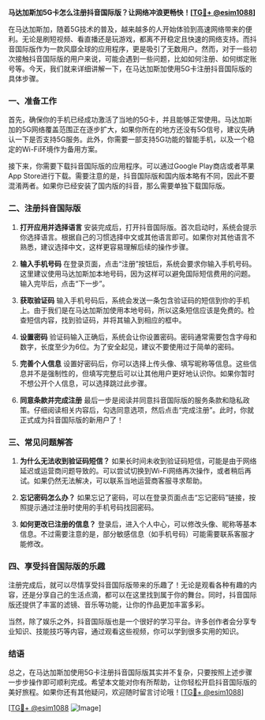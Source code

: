 **马达加斯加5G卡怎么注册抖音国际版？让网络冲浪更畅快！[[TG💪+ @esim1088](https://t.me/s/esim1088)]**

在马达加斯加，随着5G技术的普及，越来越多的人开始体验到高速网络带来的便利。无论是刷短视频、看直播还是玩游戏，都离不开稳定且快速的网络支持。而抖音国际版作为一款风靡全球的应用程序，更是吸引了无数用户。然而，对于一些初次接触抖音国际版的用户来说，可能会遇到一些问题，比如如何注册、如何绑定账号等。今天，我们就来详细讲解一下，在马达加斯加使用5G卡注册抖音国际版的具体步骤。

### 一、准备工作

首先，确保你的手机已经成功激活了当地的5G卡，并且能够正常使用。马达加斯加的5G网络覆盖范围正在逐步扩大，如果你所在的地方还没有5G信号，建议先确认一下是否支持5G服务。此外，你需要一部支持5G功能的智能手机，以及一个稳定的Wi-Fi环境作为备用方案。

接下来，你需要下载抖音国际版的应用程序。可以通过Google Play商店或者苹果App Store进行下载。需要注意的是，抖音国际版和国内版本略有不同，因此不要混淆两者。如果你已经安装了国内版的抖音，那么需要单独下载国际版。

### 二、注册抖音国际版

1. **打开应用并选择语言**
   安装完成后，打开抖音国际版。首次启动时，系统会提示你选择语言。根据自己的习惯选择中文或其他语言即可。如果你对其他语言不熟悉，建议选择中文，这样更容易理解后续的操作步骤。

2. **输入手机号码**
   在登录页面，点击“注册”按钮后，系统会要求你输入手机号码。这里建议使用马达加斯加本地号码，因为这样可以避免国际短信费用的问题。输入完毕后，点击“下一步”。

3. **获取验证码**
   输入手机号码后，系统会发送一条包含验证码的短信到你的手机上。由于我们是在马达加斯加使用本地号码，所以这条短信应该是免费的。检查短信内容，找到验证码，并将其输入到相应的框中。

4. **设置密码**
   验证码输入正确后，系统会让你设置密码。密码通常需要包含字母和数字，长度至少为6位。为了安全起见，建议不要使用过于简单的密码。

5. **完善个人信息**
   设置好密码后，你可以选择上传头像、填写昵称等信息。这些信息并不是强制性的，但填写完整后可以让其他用户更好地认识你。如果你暂时不想公开个人信息，可以选择跳过此步骤。

6. **同意条款并完成注册**
   最后一步是阅读并同意抖音国际版的服务条款和隐私政策。仔细阅读相关内容后，勾选同意选项，然后点击“完成注册”。此时，你就正式成为抖音国际版的新用户了！

### 三、常见问题解答

1. **为什么无法收到验证码短信？**
   如果长时间未收到验证码短信，可能是由于网络延迟或运营商问题导致的。可以尝试切换到Wi-Fi网络再次操作，或者稍后再试。如果仍然无法解决，可以联系当地运营商客服寻求帮助。

2. **忘记密码怎么办？**
   如果忘记了密码，可以在登录页面点击“忘记密码”链接，按照提示通过注册时使用的手机号码找回密码。

3. **如何更改已注册的信息？**
   登录后，进入个人中心，可以修改头像、昵称等基本信息。不过需要注意的是，部分敏感信息（如手机号码）可能需要联系客服才能修改。

### 四、享受抖音国际版的乐趣

注册完成后，就可以尽情享受抖音国际版带来的乐趣了！无论是观看各种有趣的内容，还是分享自己的生活点滴，都可以在这里找到属于你的舞台。同时，抖音国际版还提供了丰富的滤镜、音乐等功能，让你的作品更加丰富多彩。

当然，除了娱乐之外，抖音国际版也是一个很好的学习平台。许多创作者会分享专业知识、技能技巧等内容，通过观看这些视频，你可以学到很多实用的知识。

### 结语

总之，在马达加斯加使用5G卡注册抖音国际版其实并不复杂，只要按照上述步骤一步步操作即可顺利完成。希望本文能对你有所帮助，让你轻松开启抖音国际版的美好旅程。如果你还有其他疑问，欢迎随时留言讨论哦！[[TG💪+ @esim1088](https://t.me/s/esim1088)]

[[TG💪+ @esim1088](https://t.me/s/esim1088) ![Image](https://i.postimg.cc/4NQfJmqS/Snipaste-2025-05-13-00-14-12.png)]